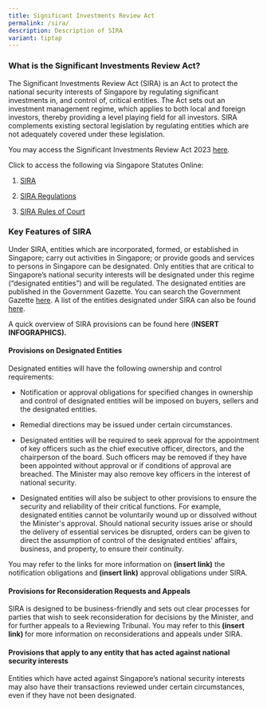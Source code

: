```yaml
---
title: Significant Investments Review Act
permalink: /sira/
description: Description of SIRA
variant: tiptap
---
```

<h3><strong>What is the Significant Investments Review Act?</strong></h3><p>The Significant Investments Review Act (SIRA) is an Act to protect the national security interests of Singapore by regulating significant investments in, and control of, critical entities. The Act sets out an investment management regime, which applies to both local and foreign investors, thereby providing a level playing field for all investors. SIRA complements existing sectoral legislation by regulating entities which are not adequately covered under these legislation.</p><p>You may access the Significant Investments Review Act 2023 <a href="https://www.parliament.gov.sg/docs/default-source/default-document-library/significant-investments-review-bill-38-2023.pdf" rel="noopener noreferrer nofollow" target="_blank">here</a>.</p><p>Click to access the following via Singapore Statutes Online:</p><ol data-tight="true" class="tight"><li><p><a href="https://sso.agc.gov.sg/Act/POFMA2019?TransactionDate=20191001235959" rel="noopener noreferrer nofollow" target="_blank">SIRA</a></p></li><li><p><a href="https://sso.agc.gov.sg//Act/POFMA2019" rel="noopener noreferrer nofollow" target="_blank">SIRA Regulations</a></p></li><li><p><a href="https://sso.agc.gov.sg/SL/SCJA1969-S665-2019?DocDate=20220318" rel="noopener noreferrer nofollow" target="_blank">SIRA Rules of Court</a></p></li></ol><h3><strong>Key Features of SIRA</strong></h3><p>Under SIRA, entities which are incorporated, formed, or established in Singapore; carry out activities in Singapore; or provide goods and services to persons in Singapore can be designated. Only entities that are critical to Singapore’s national security interests will be designated under this regime (“designated entities”) and will be regulated. The designated entities are published in the Government Gazette. You can search the Government Gazette <a href="https://www.egazette.com.sg/" rel="noopener noreferrer nofollow" target="_blank">here</a>. A list of the entities designated under SIRA can also be found <a href="https://osir.gov.sg/designated/" rel="noopener noreferrer nofollow" target="_blank">here</a>.</p><p>A quick overview of SIRA provisions can be found here (<strong>INSERT INFOGRAPHICS).</strong></p><h4><strong>Provisions on Designated Entities</strong></h4><p>Designated entities will have the following ownership and control requirements:</p><ul data-tight="true" class="tight"><li><p>Notification or approval obligations for specified changes in ownership and control of designated entities will be imposed on buyers, sellers and the designated entities.</p><p></p></li><li><p>Remedial directions may be issued under certain circumstances.</p><p></p></li><li><p>Designated entities will be required to seek approval for the appointment of key officers such as the chief executive officer, directors, and the chairperson of the board. Such officers may be removed if they have been appointed without approval or if conditions of approval are breached. The Minister may also remove key officers in the interest of national security.</p><p></p></li><li><p>Designated entities will also be subject to other provisions to ensure the security and reliability of their critical functions. For example, designated entities cannot be voluntarily wound up or dissolved without the Minister's approval. Should national security issues arise or should the delivery of essential services be disrupted, orders can be given to direct the assumption of control of the designated entities' affairs, business, and property, to ensure their continuity.</p></li></ul><p>You may refer to the links for more information on <strong>(insert link)</strong> the notification obligations and <strong>(insert link)</strong> approval obligations under SIRA.</p><h4><strong>Provisions for Reconsideration Requests and Appeals</strong></h4><p>SIRA is designed to be business-friendly and sets out clear processes for parties that wish to seek reconsideration for decisions by the Minister, and for further appeals to a Reviewing Tribunal. You may refer to this<strong> (insert link) </strong>for more information on reconsiderations and appeals under SIRA.</p><h4><strong>Provisions that apply to any entity that has acted against national security interests</strong></h4><p>Entities which have acted against Singapore’s national security interests may also have their transactions reviewed under certain circumstances, even if they have not been designated.</p><p></p>